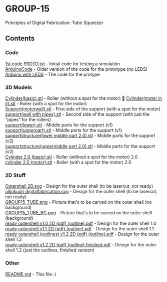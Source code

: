 # GROUP-15
Principles of Digital Fabrication: Tube Squeezer

## Contents
### Code
[1st code PROTO.txt](https://github.com/kdtlclt/GROUP-15/blob/main/CODE/1st%20code%20PROTO.txt) - Initial code for testing a simulation  
[ArduinoCode](https://github.com/kdtlclt/GROUP-15/blob/main/CODE/ArduinoCode) - Older version of the code for the prototype (no LEDS)  
[Arduino with LEDS](https://github.com/kdtlclt/GROUP-15/blob/main/CODE/Arduino%20with%20LEDS) - The code for the protype  

### 3D Models
[Cylinder(basic).stl](https://github.com/kdtlclt/GROUP-15/blob/main/3D_MODELS/Cylinder(basic).stl) - Roller (without a spot for the motor) 🚫
[Cylinder(motor in it).stl](https://github.com/kdtlclt/GROUP-15/blob/main/3D_MODELS/Cylinder(motor%20in%20it).stl) - Roller (with a spot for the motor)  
[Support(motorwall).stl](https://github.com/kdtlclt/GROUP-15/blob/main/3D_MODELS/Support(motorwall).stl) - First side of the support (with a spot for the motor)  
[support(wall with pipes).stl](https://github.com/kdtlclt/GROUP-15/blob/main/3D_MODELS/support(wall%20with%20pipes).stl) - Second side of the support (with just the "pipes" for the rollers)  
[support(lower).stl](https://github.com/kdtlclt/GROUP-15/blob/main/3D_MODELS/support(lower).stl) - Middle parts for the support (v1)  
[support(upperpart).stl](https://github.com/kdtlclt/GROUP-15/blob/main/3D_MODELS/support(upperpart).stl) - Middle parts for the support (v1)  
[supportstructure(lower middle part 2.0).stl](https://github.com/kdtlclt/GROUP-15/blob/main/3D_MODELS/supportstructure(lower%20middle%20part%202.0).stl) - Middle parts for the support (v2)  
[supportstructure(uppermiddle part 2.0).stl](https://github.com/kdtlclt/GROUP-15/blob/main/3D_MODELS/supportstructure(uppermiddle%20part%202.0).stl) - Middle parts for the support (v2)  
[Cylinder 2.0 (basic).stl](https://github.com/kdtlclt/GROUP-15/blob/main/3D_MODELS/Cylinder%202.0%20(basic).stl) - Roller (without a spot for the motor) 2.0  
[cylinder 2.0 (motor).stl](https://github.com/kdtlclt/GROUP-15/blob/main/3D_MODELS/cylinder%202.0%20(motor).stl) - Roller (with a spot for the motor) 2.0  

### 2D Stuff
[Outershell 2D.svg](https://github.com/kdtlclt/GROUP-15/blob/main/2D_STUFF/Outershell%202D.svg) - Design for the outer shell (to be lasercut, not ready)  
[ulkokuori digitalfabrication.svg](https://github.com/kdtlclt/GROUP-15/blob/main/2D_STUFF/ulkokuori%20digitalfabrication.svg) - Design for the outer shell (to be lasercut, not ready)  
[GROUP15_TUBE.png](https://github.com/kdtlclt/GROUP-15/blob/main/2D_STUFF/GROUP15_TUBE.png) - Picture that's to be carved on the outer shell (no background)  
[GROUP15_TUBE_BG.png](https://github.com/kdtlclt/GROUP-15/blob/main/2D_STUFF/GROUP15_TUBE_BG.png) - Picture that's to be carved on the outer shell (background)  
[ready outershell v1.0 2D (pdf) (outline).pdf](https://github.com/kdtlclt/GROUP-15/blob/main/2D_STUFF/ready%20outershell%20v1.0%202D%20(pdf)%20(outline).pdf) - Design for the outer shell 1.0  
[ready outershell v1.1 2D (pdf) (outline).pdf](https://github.com/kdtlclt/GROUP-15/blob/main/2D_STUFF/ready%20outershell%20v1.1%202D%20(pdf)%20(outline).pdf) - Design for the outer shell 1.1  
[ready outershell (outlines) v1.2 2D (pdf) (outline).pdf](https://github.com/kdtlclt/GROUP-15/blob/main/2D_STUFF/ready%20outershell%20(outlines)%20v1.2%202D%20(pdf)%20(outline).pdf) - Design for the outer shell 1.2  
[ready outershell v1.2 2D (pdf) (outline) finished.pdf](https://github.com/kdtlclt/GROUP-15/blob/main/2D_STUFF/ready%20outershell%20%20v1.2%202D%20(pdf)%20(outline)%20finished.pdf) - Design for the outer shell 1.2 (just the outlines, finished version)  

### Other
[README.md](https://github.com/kdtlclt/GROUP-15/blob/main/README.md) - This file :)
